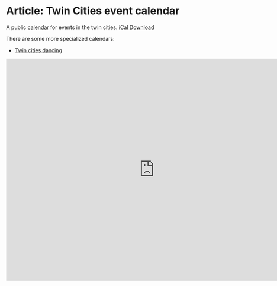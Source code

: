# Article: Twin Cities event calendar

A public [calendar] for events in the twin cities. [iCal Download][ical]

There are some more specialized calendars:

- [Twin cities dancing](../1016)

[calendar]: https://calendar.google.com/calendar/u/0?cid=NmIyMDBmMmI0ZWZhODlmM2VmZjIxNzc1OWUwNzBlYTU0ZDBmMmE4OTQ5ZWZhNDljOWRhMzExZmJkYWRmOWVhZUBncm91cC5jYWxlbmRhci5nb29nbGUuY29t
[ical]: https://calendar.google.com/calendar/ical/6b200f2b4efa89f3eff217759e070ea54d0f2a8949efa49c9da311fbdadf9eae%40group.calendar.google.com/public/basic.ics

<iframe src="https://calendar.google.com/calendar/embed?src=6b200f2b4efa89f3eff217759e070ea54d0f2a8949efa49c9da311fbdadf9eae%40group.calendar.google.com&ctz=America%2FChicago" style="border: 0" width="800" height="600" frameborder="0" scrolling="no"></iframe>
